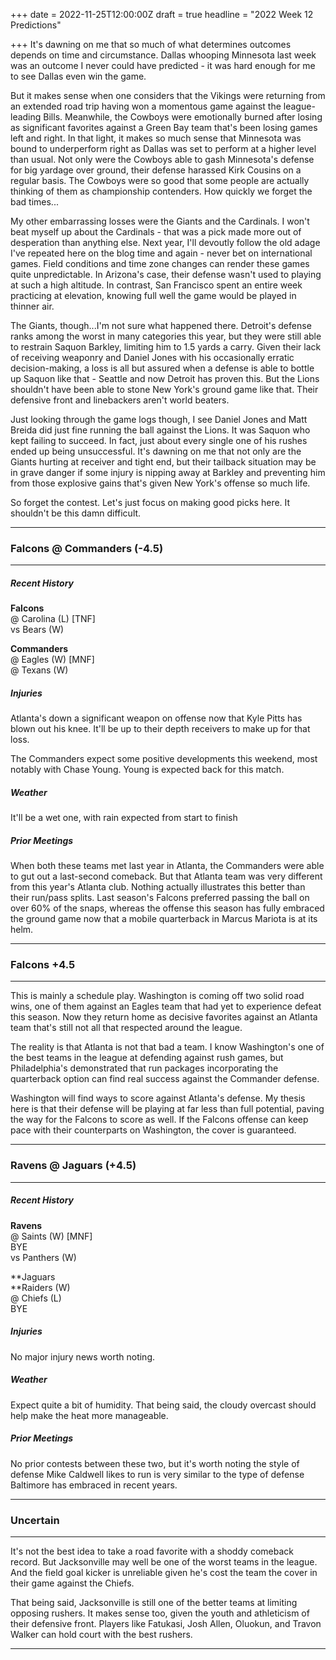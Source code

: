 +++
date = 2022-11-25T12:00:00Z
draft = true
headline = "2022 Week 12 Predictions"

+++
It's dawning on me that so much of what determines outcomes depends on time and circumstance. Dallas whooping Minnesota last week was an outcome I never could have predicted - it was hard enough for me to see Dallas even win the game.

But it makes sense when one considers that the Vikings were returning from an extended road trip having won a momentous game against the league-leading Bills. Meanwhile, the Cowboys were emotionally burned after losing as significant favorites against a Green Bay team that's been losing games left and right. In that light, it makes so much sense that Minnesota was bound to underperform right as Dallas was set to perform at a higher level than usual. Not only were the Cowboys able to gash Minnesota's defense for big yardage over ground, their defense harassed Kirk Cousins on a regular basis. The Cowboys were so good that some people are actually thinking of them as championship contenders. How quickly we forget the bad times...

My other embarrassing losses were the Giants and the Cardinals. I won't beat myself up about the Cardinals - that was a pick made more out of desperation than anything else. Next year, I'll devoutly follow the old adage I've repeated here on the blog time and again - never bet on international games. Field conditions and time zone changes can render these games quite unpredictable.  In Arizona's case, their defense wasn't used to playing at such a high altitude. In contrast, San Francisco spent an entire week practicing at elevation, knowing full well the game would be played in thinner air.

The Giants, though...I'm not sure what happened there. Detroit's defense ranks among the worst in many categories this year, but they were still able to restrain Saquon Barkley, limiting him to 1.5 yards a carry. Given their lack of receiving weaponry and Daniel Jones with his occasionally erratic decision-making, a loss is all but assured when a defense is able to bottle up Saquon like that - Seattle and now Detroit has proven this. But the Lions shouldn't have been able to stone New York's ground game like that. Their defensive front and linebackers aren't world beaters.

Just looking through the game logs though, I see Daniel Jones and Matt Breida did just fine running the ball against the Lions. It was Saquon who kept failing to succeed. In fact, just about every single one of his rushes ended up being unsuccessful. It's dawning on me that not only are the Giants hurting at receiver and tight end, but their tailback situation may be in grave danger if some injury is nipping away at Barkley and preventing him from those explosive gains that's given New York's offense so much life.

So forget the contest. Let's just focus on making good picks here. It shouldn't be this damn difficult.

***

### Falcons @ Commanders (-4.5)

***

##### _Recent History_

**Falcons**  
@ Carolina (L) \[TNF\]  
vs Bears (W)

**Commanders**  
@ Eagles (W) \[MNF\]  
@ Texans (W)

##### _Injuries_

Atlanta's down a significant weapon on offense now that Kyle Pitts has blown out his knee. It'll be up to their depth receivers to make up for that loss.

The Commanders expect some positive developments this weekend, most notably with Chase Young. Young is expected back for this match.

##### _Weather_

It'll be a wet one, with rain expected from start to finish

##### _Prior Meetings_

When both these teams met last year in Atlanta, the Commanders were able to gut out a last-second comeback. But that Atlanta team was very different from this year's Atlanta club. Nothing actually illustrates this better than their run/pass splits. Last season's Falcons preferred passing the ball on over 60% of the snaps, whereas the offense this season has fully embraced the ground game now that a mobile quarterback in Marcus Mariota is at its helm.

***

### Falcons +4.5

***

This is mainly a schedule play. Washington is coming off two solid road wins, one of them against an Eagles team that had yet to experience defeat this season. Now they return home as decisive favorites against an Atlanta team that's still not all that respected around the league. 

The reality is that Atlanta is not that bad a team. I know Washington's one of the best teams in the league at defending against rush games, but Philadelphia's demonstrated that run packages incorporating the quarterback option can find real success against the Commander defense.

Washington will find ways to score against Atlanta's defense. My thesis here is that their defense will be playing at far less than full potential, paving the way for the Falcons to score as well. If the Falcons offense can keep pace with their counterparts on Washington, the cover is guaranteed.

***

### Ravens @ Jaguars (+4.5)

***

##### _Recent History_

**Ravens**  
@ Saints (W) \[MNF\]  
BYE  
vs Panthers (W)

**Jaguars  
**Raiders (W)  
@ Chiefs (L)  
BYE

##### _Injuries_

No major injury news worth noting.

##### _Weather_

Expect quite a bit of humidity. That being said, the cloudy overcast should help make the heat more manageable.

##### _Prior Meetings_

No prior contests between these two, but it's worth noting the style of defense Mike Caldwell likes to run is very similar to the type of defense Baltimore has embraced in recent years.

***

### Uncertain

***

It's not the best idea to take a road favorite with a shoddy comeback record. But Jacksonville may well be one of the worst teams in the league. And the field goal kicker is  unreliable given he's cost the team the cover in their game against the Chiefs.

That being said, Jacksonville is still one of the better teams at limiting opposing rushers. It makes sense too, given the youth and athleticism of their defensive front. Players like Fatukasi, Josh Allen, Oluokun, and Travon Walker can hold court with the best rushers.

***

 